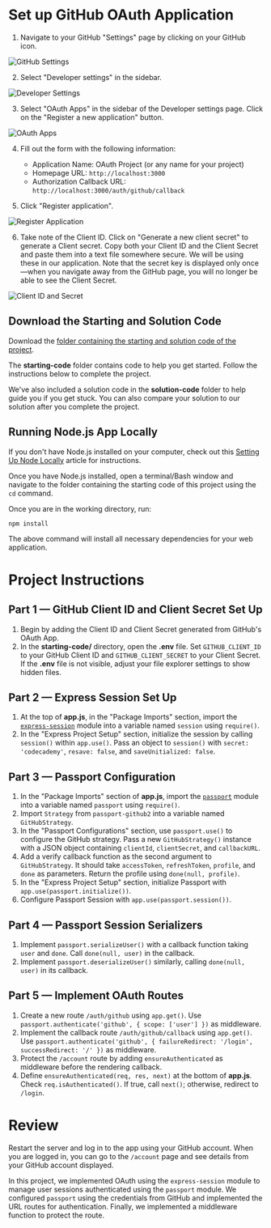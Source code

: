 # Set up GitHub OAuth Application

1. Navigate to your GitHub "Settings" page by clicking on your GitHub icon.

![GitHub Settings](https://static-assets.codecademy.com/content/paths/web-security/oauth2/settings.png)

2. Select "Developer settings" in the sidebar.

![Developer Settings](https://static-assets.codecademy.com/content/paths/web-security/oauth2/developer_settings.png)

3. Select "OAuth Apps" in the sidebar of the Developer settings page. Click on the "Register a new application" button.

![OAuth Apps](https://static-assets.codecademy.com/content/paths/web-security/oauth2/OAuthApp.png)

4. Fill out the form with the following information:
   - Application Name: OAuth Project (or any name for your project)
   - Homepage URL: `http://localhost:3000`
   - Authorization Callback URL: `http://localhost:3000/auth/github/callback`

5. Click "Register application".

![Register Application](https://static-assets.codecademy.com/content/paths/web-security/oauth2/Register.png)

6. Take note of the Client ID. Click on "Generate a new client secret" to generate a Client secret. Copy both your Client ID and the Client Secret and paste them into a text file somewhere secure. We will be using these in our application. Note that the secret key is displayed only once—when you navigate away from the GitHub page, you will no longer be able to see the Client Secret.

![Client ID and Secret](https://static-assets.codecademy.com/content/paths/web-security/oauth2/NewClient.png)

## Download the Starting and Solution Code

Download the [folder containing the starting and solution code of the project](https://static-assets.codecademy.com/content/paths/web-security/oauth2/github-oauth-app.zip).

The **starting-code** folder contains code to help you get started. Follow the instructions below to complete the project.

We've also included a solution code in the **solution-code** folder to help guide you if you get stuck. You can also compare your solution to our solution after you complete the project.

## Running Node.js App Locally

If you don't have Node.js installed on your computer, check out this [Setting Up Node Locally](https://www.codecademy.com/articles/setting-up-node-locally) article for instructions.

Once you have Node.js installed, open a terminal/Bash window and navigate to the folder containing the starting code of this project using the `cd` command. 

Once you are in the working directory, run:

```
npm install
```

The above command will install all necessary dependencies for your web application.

# Project Instructions

## Part 1 — GitHub Client ID and Client Secret Set Up

1. Begin by adding the Client ID and Client Secret generated from GitHub's OAuth App.
2. In the **starting-code/** directory, open the **.env** file. Set `GITHUB_CLIENT_ID` to your GitHub Client ID and `GITHUB_CLIENT_SECRET` to your Client Secret. If the **.env** file is not visible, adjust your file explorer settings to show hidden files.

## Part 2 — Express Session Set Up

1. At the top of **app.js**, in the "Package Imports" section, import the [`express-session`](https://github.com/expressjs/session) module into a variable named `session` using `require()`.
2. In the "Express Project Setup" section, initialize the session by calling `session()` within `app.use()`. Pass an object to `session()` with `secret: 'codecademy'`, `resave: false`, and `saveUnitialized: false`.

## Part 3 — Passport Configuration

1. In the "Package Imports" section of **app.js**, import the [`passport`](http://www.passportjs.org/) module into a variable named `passport` using `require()`.
2. Import `Strategy` from `passport-github2` into a variable named `GitHubStrategy`.
3. In the "Passport Configurations" section, use `passport.use()` to configure the GitHub strategy. Pass a new `GitHubStrategy()` instance with a JSON object containing `clientId`, `clientSecret`, and `callbackURL`.
4. Add a verify callback function as the second argument to `GitHubStrategy`. It should take `accessToken`, `refreshToken`, `profile`, and `done` as parameters. Return the profile using `done(null, profile)`.
5. In the "Express Project Setup" section, initialize Passport with `app.use(passport.initialize())`.
6. Configure Passport Session with `app.use(passport.session())`.

## Part 4 — Passport Session Serializers

1. Implement `passport.serializeUser()` with a callback function taking `user` and `done`. Call `done(null, user)` in the callback.
2. Implement `passport.deserializeUser()` similarly, calling `done(null, user)` in its callback.

## Part 5 — Implement OAuth Routes

1. Create a new route `/auth/github` using `app.get()`. Use `passport.authenticate('github', { scope: ['user'] })` as middleware.
2. Implement the callback route `/auth/github/callback` using `app.get()`. Use `passport.authenticate('github', { failureRedirect: '/login', successRedirect: '/' })` as middleware.
3. Protect the `/account` route by adding `ensureAuthenticated` as middleware before the rendering callback.
4. Define `ensureAuthenticated(req, res, next)` at the bottom of **app.js**. Check `req.isAuthenticated()`. If true, call `next()`; otherwise, redirect to `/login`.

# Review

Restart the server and log in to the app using your GitHub account. When you are logged in, you can go to the `/account` page and see details from your GitHub account displayed.

In this project, we implemented OAuth using the `express-session` module to manage user sessions authenticated using the `passport` module. We configured `passport` using the credentials from GitHub and implemented the URL routes for authentication. Finally, we implemented a middleware function to protect the route.